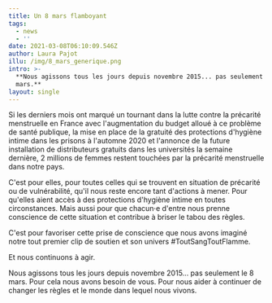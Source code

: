 ```yaml
---
title: Un 8 mars flamboyant
tags:
  - news
  - ''
date: 2021-03-08T06:10:09.546Z
author: Laura Pajot
illu: /img/8_mars_generique.png
intro: >-
  **Nous agissons tous les jours depuis novembre 2015... pas seulement le 8
  mars.**
layout: single
---
```

Si les derniers mois ont marqué un tournant dans la lutte contre la précarité menstruelle en France avec l'augmentation du budget alloué à ce problème de santé publique, la mise en place de la gratuité des protections d'hygiène intime dans les prisons à l'automne 2020 et l'annonce de la future installation de distributeurs gratuits dans les universités la semaine dernière, 2 millions de femmes restent touchées par la précarité menstruelle dans notre pays.



C'est pour elles, pour toutes celles qui se trouvent en situation de précarité ou de vulnérabilité, qu'il nous reste encore tant d'actions à mener. Pour qu'elles aient accès à des protections d'hygiène intime en toutes circonstances. Mais aussi pour que chacun·e d'entre nous prenne conscience de cette situation et contribue à briser le tabou des règles.

C'est pour favoriser cette prise de conscience que nous avons imaginé notre tout premier clip de soutien et son univers #ToutSangToutFlamme.

Et nous continuons à agir. 

Nous agissons tous les jours depuis novembre 2015... pas seulement le 8 mars. Pour cela nous avons besoin de vous. Pour nous aider à continuer de changer les règles et le monde dans lequel nous vivons.
